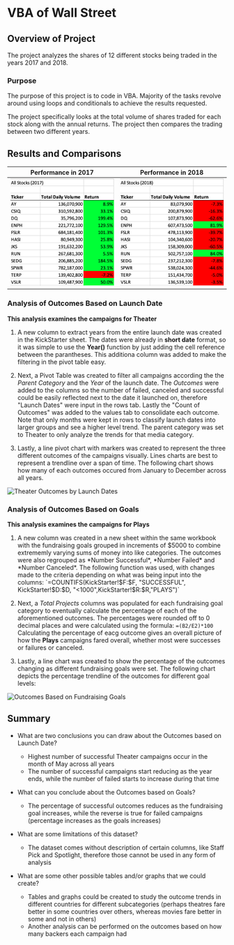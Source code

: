# VBA of Wall Street

## Overview of Project
The project analyzes the shares of 12 different stocks being traded in the years 2017 and 2018. 

### Purpose
The purpose of this project is to code in VBA. Majority of the tasks revolve around using loops and conditionals to achieve the results requested.  

The project specifically looks at the total volume of shares traded for each stock along with the annual returns. The project then compares the trading between two different years.

## Results and Comparisons
| Performance in 2017 | Performance in 2018 |
| --- | --- |
| ![All Stocks (2017)](/Resources/AllStocks_2017.png) | ![All Stocks (2017)](/Resources/AllStocks_2018.png) |

### Analysis of Outcomes Based on Launch Date

**This analysis examines the campaigns for Theater**

1. A new column to extract years from the entire launch date was created in the KickStarter sheet. The dates were already in **short date** format, so it was simple to use the **Year()** function by just adding the cell reference between the parantheses. This additiona column was added to make the filtering in the pivot table easy.

2. Next, a Pivot Table was created to filter all campaigns according the the *Parent Category* and the *Year* of the launch date. The *Outcomes* were added to the columns so the number of failed, canceled and successful could be easily reflected next to the date it launched on, therefore "Launch Dates" were input in the rows tab. Lastly the "Count of Outcomes" was added to the values tab to consolidate each outcome. Note that only months were kept in rows to classify launch dates into larger groups and see a higher level trend. The parent category was set to Theater to only analyze the trends for that media category.

3. Lastly, a line pivot chart with markers was created to represent the three different outcomes of the campaigns visually. Lines charts are best to represent a trendline over a span of time. The following chart shows how many of each outcomes occured from January to December across all years. 

![Theater Outcomes by Launch Dates ](/Resources/Theater_Outcomes_vs_Launch.png)

### Analysis of Outcomes Based on Goals

**This analysis examines the campaigns for Plays**

1. A new column was created in a new sheet within the same workbook with the fundraising goals grouped in increments of $5000 to combine extrememly varying sums of money into like categories. The outcomes were also regrouped as *Number Successful*, *Number Failed* and *Number Canceled*. The following function was used, with changes made to the criteria depending on what was being input into the columns: 
`=COUNTIFS(KickStarter!$F:$F, "SUCCESSFUL", KickStarter!$D:$D, "<1000",KickStarter!$R:$R,"PLAYS")`

2. Next, a *Total Projects* columns was populated for each fundraising goal category to eventually calculate the percentage of each of the aforementioned outcomes. The percentages were rounded off to 0 decimal places and were calculated using the formula: 
`=(B2/E2)*100`
Calculating the percentage of eacg outcome gives an overall picture of how the **Plays** campaigns fared overall, whether most were successes or failures or canceled. 

3. Lastly, a line chart was created to show the percentage of the outcomes changing as different fundraising goals were set. The following chart depicts the percentage trendline of the outcomes for different goal levels:

![Outcomes Based on Fundraising Goals](/Resources/Outcomes_vs_Goals.png)


## Summary

- What are two conclusions you can draw about the Outcomes based on Launch Date?
    - Highest number of successful Theater campaigns occur in the month of May across all years
    - The number of successful campaigns start reducing as the year ends, while the number of failed starts to increase during that time

- What can you conclude about the Outcomes based on Goals?
    - The percentage of successful outcomes reduces as the fundraising goal increases, while the reverse is true for failed campaigns (percentage increases as the goals increases)

- What are some limitations of this dataset?
    - The dataset comes without description of certain columns, like Staff Pick and Spotlight, therefore those cannot be used in any form of analysis

- What are some other possible tables and/or graphs that we could create?
    - Tables and graphs could be created to study the outcome trends in different countries for different subcategories (perhaps theatres fare better in some countries over others, whereas movies fare better in some and not in others)
    - Another analysis can be performed on the outcomes based on how many backers each campaign had